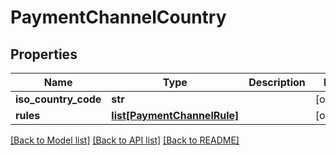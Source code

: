 # PaymentChannelCountry

## Properties
Name | Type | Description | Notes
------------ | ------------- | ------------- | -------------
**iso_country_code** | **str** |  | [optional] 
**rules** | [**list[PaymentChannelRule]**](PaymentChannelRule.md) |  | [optional] 

[[Back to Model list]](../README.md#documentation-for-models) [[Back to API list]](../README.md#documentation-for-api-endpoints) [[Back to README]](../README.md)


